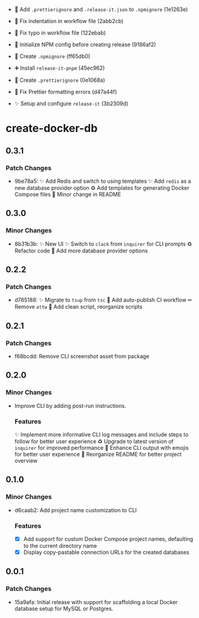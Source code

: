 

* 🙈 Add `.prettierignore` and `.release-it.json` to `.npmignore` (1e1263e)

* 👷 Fix indentation in workflow file (2abb2cb)
* 👷 Fix typo in workflow file (122ebab)
* 👷 Initialize NPM config before creating release (9186af2)
* 🙈 Create `.npmignore` (ff65db0)
* ➕ Install `release-it-pnpm` (45ec962)
* 🙈 Create `.prettierignore` (0e1068a)
* 🎨 Fix Prettier formatting errors (d47a44f)
* ✨ Setup and configure `release-it` (3b2309d)

# create-docker-db

## 0.3.1

### Patch Changes

- 9be78a5: ✨ Add Redis and switch to using templates
  ✨ Add `redis` as a new database provider option
  ♻️ Add templates for generating Docker Compose files
  📝 Minor change in README

## 0.3.0

### Minor Changes

- 8b31b3b: ✨ New UI
  ✨ Switch to `clack` from `inquirer` for CLI prompts
  ♻️ Refactor code
  🎨 Add more database provider options

## 0.2.2

### Patch Changes

- d765188: ✨ Migrate to `tsup` from `tsc`
  👷 Add auto-publish CI workflow
  ➖ Remove `attw`
  🔨 Add clean script, reorganize scripts

## 0.2.1

### Patch Changes

- f68bcdd: Remove CLI screenshot asset from package

## 0.2.0

### Minor Changes

- Improve CLI by adding post-run instructions.

  ### Features

  ✨ Implement more informative CLI log messages and include steps to follow for better user experience
  ♻️ Upgrade to latest version of `inquirer` for improved performance
  💄 Enhance CLI output with emojis for better user experience
  📝 Reorganize README for better project overview

## 0.1.0

### Minor Changes

- d6caab2: Add project name customization to CLI

  ### Features

  - [x] Add support for custom Docker Compose project names, defaulting to the current directory name
  - [x] Display copy-pastable connection URLs for the created databases

## 0.0.1

### Patch Changes

- 15a9afa: Initial release with support for scaffolding a local Docker database setup for MySQL or Postgres.
